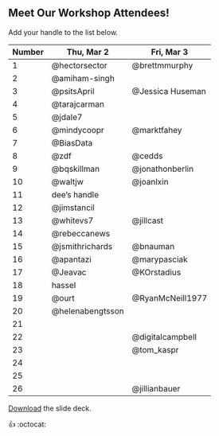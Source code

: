 ## Meet Our Workshop Attendees!

Add your handle to the list below.

| Number | Thu, Mar 2       | Fri, Mar 3 |
|--------|------------------|------------|
| 1      | @hectorsector    |@brettmmurphy       |
| 2      | @amiham-singh    |            |
| 3      | @psitsApril      |@Jessica Huseman|
| 4      | @tarajcarman     |            |
| 5      | @jdale7          |            |
| 6      | @mindycoopr      |   @marktfahey        |
| 7      | @BiasData        |            |
| 8      | @zdf             | @cedds     |
| 9      | @bqskillman      | @jonathonberlin           |
| 10     | @waltjw          | @joanlxin           |
| 11     | dee’s handle     |            |
| 12     | @jimstancil      |            |
| 13     | @whitevs7        | @jillcast  |
| 14     | @rebeccanews     |            |
| 15     | @jsmithrichards  | @bnauman   |
| 16     | @apantazi        |  @marypasciak          |
| 17     | @Jeavac          | @KOrstadius|
| 18     | hassel           |            |
| 19     | @ourt            | @RyanMcNeill1977   |
| 20     | @helenabengtsson |            |
| 21     |                  |            |
| 22     |                  |@digitalcampbell            |
| 23     |                  | @tom_kaspr           |
| 24     |                  |            |
| 25     |                  |            |
| 26     |                  | @jillianbauer |

[Download](nicar.pdf) the slide deck.

:+1: :octocat:
